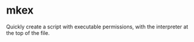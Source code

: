 # mkex
Quickly create a script with executable permissions, with the interpreter at the top of the file.
